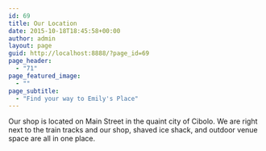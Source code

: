 ```yaml
---
id: 69
title: Our Location
date: 2015-10-18T18:45:58+00:00
author: admin
layout: page
guid: http://localhost:8888/?page_id=69
page_header:
  - "71"
page_featured_image:
  - ""
page_subtitle:
  - "Find your way to Emily's Place"
---
```

Our shop is located on Main Street in the quaint city of Cibolo. We are right next to the train tracks and our shop, shaved ice shack, and outdoor venue space are all in one place.